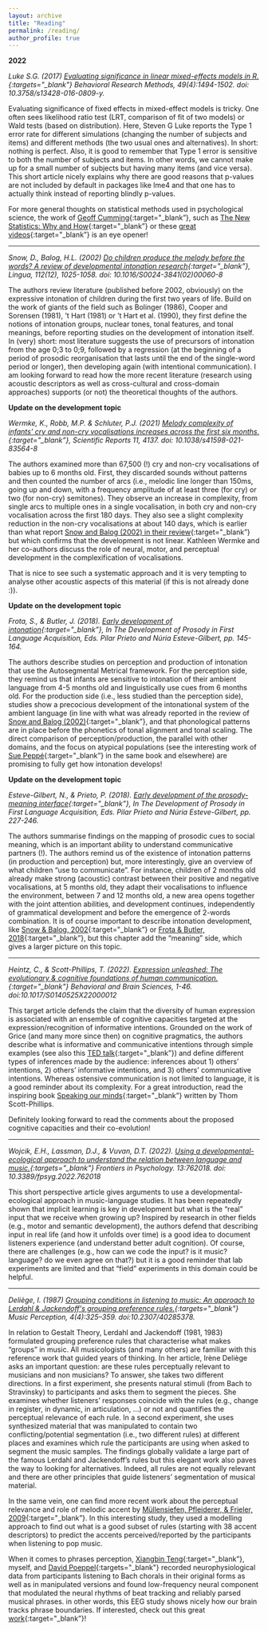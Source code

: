 ```yaml
---
layout: archive
title: "Reading"
permalink: /reading/
author_profile: true
---
```


**2022**

*Luke S.G. (2017) [Evaluating significance in linear mixed-effects models in R.](https://pubmed.ncbi.nlm.nih.gov/27620283/){:targets="_blank"} Behavioral Research Methods, 49(4):1494-1502. doi: 10.3758/s13428-016-0809-y.*

Evaluating significance of fixed effects in mixed-effect models is tricky. One often sees likelihood ratio test (LRT, comparison of fit of two models) or Wald tests (based on distribution). Here, Steven G Luke reports the Type 1 error rate for different simulations (changing the number of subjects and items) and different methods (the two usual ones and alternatives). In short: nothing is perfect. Also, it is good to remember that Type 1 error is sensitive to both the number of subjects and items. In other words, we cannot make up for a small number of subjects but having many items (and vice versa). This short article nicely explains why there are good reasons that p-values are not included by default in packages like lme4 and that one has to actually think instead of reporting blindly p-values.

For more general thoughts on statistical methods used in psychological science, the work of [Geoff Cumming](https://scholar.google.com/citations?user=0YcrKmYAAAAJ&hl=en){:target="_blank”}, such as [The New Statistics: Why and How](https://journals.sagepub.com/doi/10.1177/0956797613504966){:target="_blank”} or these [great videos](https://www.youtube.com/user/geoffdcumming/videos){:target="_blank”} is an eye opener!

***

*Snow, D., Balog, H.L. (2002) [Do children produce the melody before the words? A review of developmental intonation research](https://www.sciencedirect.com/science/article/pii/S0024384102000608?via%3Dihub){:target="_blank”}, Lingua, 112(12), 1025-1058. doi: 10.1016/S0024-3841(02)00060-8*

The authors review literature (published before 2002, obviously) on the expressive intonation of children during the first two years of life. Build on the work of giants of the field such as Bolinger (1986), Cooper and Sorensen (1981), ’t Hart (1981) or ’t Hart et al. (1990), they first define the notions of intonation groups, nuclear tones, tonal features, and tonal meanings, before reporting studies on the development of intonation itself. In (very) short: most literature suggests the use of precursors of intonation from the age 0;3 to 0;9, followed by a regression (at the beginning of a period of prosodic reorganisation that lasts until the end of the single-word period or longer), then developing again (with intentional communication). I am looking forward to read how the more recent literature (research using acoustic descriptors as well as cross-cultural and cross-domain approaches) supports (or not) the theoretical thoughts of the authors.

**Update on the development topic** 

*Wermke, K., Robb, M.P. & Schluter, P.J. (2021) [Melody complexity of infants’ cry and non-cry vocalisations increases across the first six months.](https://www.nature.com/articles/s41598-021-83564-8){:target="_blank”}, Scientific Reports 11, 4137. doi: 10.1038/s41598-021-83564-8*

The authors examined more than 67,500 (!) cry and non-cry vocalisations of babies up to 6 months old. First, they discarded sounds without patterns and then counted the number of arcs (i.e., melodic line longer than 150ms, going up and down, with a frequency amplitude of at least three (for cry) or two (for non-cry) semitones). They observe an increase in complexity, from single arcs to multiple ones in a single vocalisation, in both cry and non-cry vocalisation across the first 180 days. They also see a slight complexity reduction in the non-cry vocalisations at about 140 days, which is earlier than what report [Snow and Balog (2002) in their review](https://www.sciencedirect.com/science/article/pii/S0024384102000608?via%3Dihub){:target="_blank”} but which confirms that the development is not linear. Kathleen Wermke and her co-authors discuss the role of neural, motor, and perceptual development in the complexification of vocalisations. 

That is nice to see such a systematic approach and it is very tempting to analyse other acoustic aspects of this material (if this is not already done :)).

**Update on the development topic** 

*Frota, S., & Butler, J. (2018). [Early development of intonation](https://labfon.letras.ulisboa.pt/texts/Frota-Butler_2018.pdf){:target="_blank”}, In The Development of Prosody in First Language Acquisition, Eds. Pilar Prieto and Núria Esteve-Gilbert, pp. 145-164.* 

The authors describe studies on perception and production of intonation that use the Autosegmental Metrical framework. For the perception side, they remind us that infants are sensitive to intonation of their ambient language from 4-5 months old and linguistically use cues from 6 months old. For the production side (i.e., less studied than the perception side), studies show a precocious development of the intonational system of the ambient language (in line with what was already reported in the review of [Snow and Balog (2002)](https://www.sciencedirect.com/science/article/pii/S0024384102000608?via%3Dihub){:target="_blank”}, and that phonological patterns are in place before the phonetics of tonal alignment and tonal scaling. The direct comparison of perception/production, the parallel with other domains, and the focus on atypical populations (see the interesting work of [Sue Peppé](https://www.tandfonline.com/doi/abs/10.1080/17549500902906339){:target="_blank”} in the same book and elsewhere) are promising to fully get how intonation develops!

**Update on the development topic** 

*Esteve-Gilbert, N., & Prieto, P. (2018). [Early development of the prosody-meaning interface](https://benjamins.com/catalog/tilar.23.12est){:target="_blank”}, In The Development of Prosody in First Language Acquisition, Eds. Pilar Prieto and Núria Esteve-Gilbert, pp. 227-246.* 

The authors summarise findings on the mapping of prosodic cues to social meaning, which is an important ability to understand communicative partners (!). The authors remind us of the existence of intonation patterns (in production and perception) but, more interestingly, give an overview of what children “use to communicate”. For instance, children of 2 months old already make strong (acoustic) contrast between their positive and negative vocalisations, at 5 months old, they adapt their vocalisations to influence the environment, between 7 and 12 months old, a new area opens together with the joint attention abilities, and development continues, independently of grammatical development and before the emergence of 2-words combination. It is of course important to describe intonation development, like [Snow & Balog, 2002](https://www.sciencedirect.com/science/article/pii/S0024384102000608?via%3Dihub){:target="_blank”} or [Frota & Butler, 2018](https://labfon.letras.ulisboa.pt/texts/Frota-Butler_2018.pdf){:target="_blank”}, but this chapter add the “meaning” side, which gives a larger picture on this topic.

***

*Heintz, C., & Scott-Phillips, T. (2022). [Expression unleashed: The evolutionary & cognitive foundations of human communication.](https://pubmed.ncbi.nlm.nih.gov/34983701/){:target="_blank"} Behavioral and Brain Sciences, 1-46. doi:10.1017/S0140525X22000012*

This target article defends the claim that the diversity of human expression is associated with an ensemble of cognitive capacities targeted at the expression/recognition of informative intentions. Grounded on the work of Grice (and many more since then) on cognitive pragmatics, the authors describe what is informative and communicative intentions through simple examples (see also this [TED talk](https://www.ted.com/talks/thom_scott_phillips_how_communication_makes_us_human){:target="_blank”}) and define different types of inferences made by the audience: inferences about 1) others’ intentions, 2) others’ informative intentions, and 3) others’ communicative intentions. Whereas ostensive communication is not limited to language, it is a good reminder about its complexity. For a great introduction, read the inspiring book [Speaking our minds](https://thomscottphillips.com/book/){:target="_blank”} written by Thom Scott-Phillips.

Definitely looking forward to read the comments about the proposed cognitive capacities and their co-evolution!

***

*Wojcik, E.H., Lassman, D.J., & Vuvan, D.T. (2022). [Using a developmental-ecological approach to understand the relation between language and music.](https://www.frontiersin.org/articles/10.3389/fpsyg.2022.762018/full){:targets="_blank"} Frontiers in Psychology. 13:762018. doi: 10.3389/fpsyg.2022.762018* 

This short perspective article gives arguments to use a developmental-ecological approach in music-language studies. It has been repeatedly shown that implicit learning is key in development but what is the “real” input that we receive when growing up? Inspired by research in other fields (e.g., motor and semantic development), the authors defend that describing input in real life (and how it unfolds over time) is a good idea to document listeners experience (and understand better adult cognition). Of course, there are challenges (e.g., how can we code the input? is it music? language? do we even agree on that?) but it is a good reminder that lab experiments are limited and that “field” experiments in this domain could be helpful.

***

*Deliège, I. (1987) [Grouping conditions in listening to music: An approach to Lerdahl & Jackendoff's grouping preference rules.](https://psycnet.apa.org/record/1988-31599-001){:targets="_blank"}  Music Perception, 4(4):325–359. doi:10.2307/40285378.*

In relation to Gestalt Theory, Lerdahl and Jackendoff (1981, 1983) formulated grouping preference rules that characterise what makes “groups” in music. All musicologists (and many others) are familiar with this reference work that guided years of thinking. In her article, Irène Deliège asks an important question: are these rules perceptually relevant to musicians and non musicians? To answer, she takes two different directions. In a first experiment, she presents natural stimuli (from Bach to Stravinsky) to participants and asks them to segment the pieces. She examines whether listeners’ responses coincide with the rules (e.g., change in register, in dynamic, in articulation, …) or not and quantifies the perceptual relevance of each rule. In a second experiment, she uses synthesized material that was manipulated to contain two conflicting/potential segmentation (i.e., two different rules) at different places and examines which rule the participants are using when asked to segment the music samples. The findings globally validate a large part of the famous Lerdahl and Jackendoff’s rules but this elegant work also paves the way to looking for alternatives. Indeed, all rules are not equally relevant and there are other principles that guide listeners’ segmentation of musical material. 

In the same vein, one can find more recent work about the perceptual relevance and role of melodic accent by [Müllensiefen, Pfleiderer, & Frieler, 2009](https://www.tandfonline.com/doi/abs/10.1080/09298210903085857){:target="_blank”}. In this interesting study, they used a modelling approach to find out what is a good subset of rules (starting with 38 accent descriptors) to predict the accents perceived/reported by the participants when listening to pop music.

When it comes to phrases perception, [Xiangbin Teng](https://sites.google.com/site/xiangbinteng2/){:target="_blank”}, myself, and [David Poeppel](https://en.wikipedia.org/wiki/David_Poeppel){:targets="_blank"} recorded neurophysiological data from participants listening to Bach chorals in their original forms as well as in manipulated versions and found low-frequency neural component that modulated the neural rhythms of beat tracking and reliably parsed musical phrases. in other words, this EEG study shows nicely how our brain tracks phrase boundaries. If interested, check out this great [work](https://www.biorxiv.org/content/biorxiv/early/2021/07/15/2021.07.15.452556.full.pdf){:target="_blank”}! 
